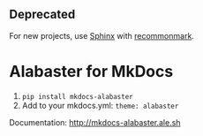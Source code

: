 ## Deprecated

For new projects, use [Sphinx](https://www.sphinx-doc.org/) with [recommonmark](https://github.com/readthedocs/recommonmark).


# Alabaster for MkDocs

1. `pip install mkdocs-alabaster`
2. Add to your mkdocs.yml: `theme: alabaster`

Documentation: <http://mkdocs-alabaster.ale.sh>
